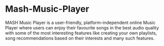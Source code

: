 # Mash-Music-Player
MASH Music Player is a user-friendly, platform-independent online Music Player where users can enjoy their favourite songs in the best audio quality with some of the most interesting features like creating your own playlists, song recommendations based on their interests and many such features.
